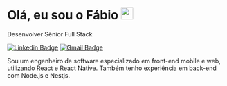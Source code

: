 # Olá, eu sou o Fábio <img src="https://media.giphy.com/media/hvRJCLFzcasrR4ia7z/giphy.gif" width="28" >

Desenvolver Sênior Full Stack

[![Linkedin Badge](https://img.shields.io/badge/F%C3%A1bio%20Alves-175b9f?style=flat-square&logo=Linkedin&logoColor=white&link=https://www.linkedin.com/in/fabioalvesto/)](https://www.linkedin.com/in/diego-schell-fernandes/) 
[![Gmail Badge](https://img.shields.io/badge/-fabioalves.to@gmail.com-762722?style=flat-square&logo=Gmail&logoColor=white&link=mailto:fabioalves.to@gmail.com)](mailto:diego.schell.f@gmail.com)

Sou um engenheiro de software especializado em front-end mobile e web, utilizando React e React Native. Também tenho experiência em back-end com Node.js e Nestjs.
